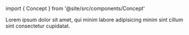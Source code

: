 import { Concept } from '@site/src/components/Concept'

<Concept
  title = "Inverse Kinematics"
  kind  = "Advanced"
  block = {true}>
Lorem ipsum dolor sit amet, qui minim labore adipisicing minim sint cillum sint consectetur cupidatat.  
</Concept>

